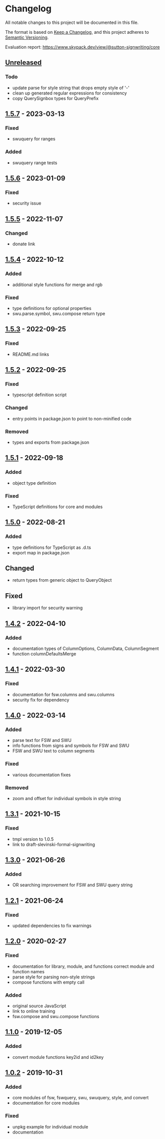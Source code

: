 # Changelog
All notable changes to this project will be documented in this file.

The format is based on [Keep a Changelog](https://keepachangelog.com/en/1.0.0/),
and this project adheres to [Semantic Versioning](https://semver.org/spec/v2.0.0.html).

Evaluation report: https://www.skypack.dev/view/@sutton-signwriting/core

## [Unreleased]
### Todo
- update parse for style string that drops empty style of '-'
- clean up generated regular expressions for consistency
- copy QuerySignbox types for QueryPrefix

## [1.5.7] - 2023-03-13
### Fixed
- swuquery for ranges

### Added
- swuquery range tests

## [1.5.6] - 2023-01-09
### Fixed
- security issue

## [1.5.5] - 2022-11-07

### Changed
- donate link

## [1.5.4] - 2022-10-12
### Added
- additional style functions for merge and rgb

### Fixed
- type definitions for optional properties
- swu.parse.symbol, swu.compose return type

## [1.5.3] - 2022-09-25
### Fixed
- README.md links

## [1.5.2] - 2022-09-25
### Fixed
- typescript definition script

### Changed
- entry points in package.json to point to non-minified code

### Removed
- types and exports from package.json

## [1.5.1] - 2022-09-18
### Added
- object type definition

### Fixed
- TypeScript definitions for core and modules

## [1.5.0] - 2022-08-21
### Added
- type definitions for TypeScript as .d.ts
- export map in package.json

## Changed
- return types from generic object to QueryObject

## Fixed
- library import for security warning

## [1.4.2] - 2022-04-10
### Added
- documentation types of ColumnOptions, ColumnData, ColumnSegment
- function columnDefaultsMerge

## [1.4.1] - 2022-03-30
### Fixed
- documentation for fsw.columns and swu.columns
- security fix for dependency

## [1.4.0] - 2022-03-14
### Added
- parse text for FSW and SWU
- info functions from signs and symbols for FSW and SWU
- FSW and SWU text to column segments

### Fixed
- various documentation fixes

### Removed
- zoom and offset for individual symbols in style string

## [1.3.1] - 2021-10-15
### Fixed
- tmpl version to 1.0.5
- link to draft-slevinski-formal-signwriting

## [1.3.0] - 2021-06-26
### Added
- OR searching improvement for FSW and SWU query string

## [1.2.1] - 2021-06-24
### Fixed
- updated dependencies to fix warnings

## [1.2.0] - 2020-02-27
### Fixed
- documentation for library, module, and functions
correct module and function names
- parse style for parsing non-style strings
- compose functions with empty call
### Added
- original source JavaScript
- link to online training
- fsw.compose and swu.compose functions

## [1.1.0] - 2019-12-05
### Added
- convert module functions key2id and id2key

## [1.0.2] - 2019-10-31
### Added
- core modules of fsw, fswquery, swu, swuquery, style, and convert
- documentation for core modules

### Fixed
- unpkg example for individual module
- documentation


[Unreleased]: https://github.com/sutton-signwriting/core/compare/v1.5.7...HEAD
[1.5.7]: https://github.com/sutton-signwriting/core/releases/tag/v1.5.7
[1.5.6]: https://github.com/sutton-signwriting/core/releases/tag/v1.5.6
[1.5.5]: https://github.com/sutton-signwriting/core/releases/tag/v1.5.5
[1.5.4]: https://github.com/sutton-signwriting/core/releases/tag/v1.5.4
[1.5.3]: https://github.com/sutton-signwriting/core/releases/tag/v1.5.3
[1.5.2]: https://github.com/sutton-signwriting/core/releases/tag/v1.5.2
[1.5.1]: https://github.com/sutton-signwriting/core/releases/tag/v1.5.1
[1.5.0]: https://github.com/sutton-signwriting/core/releases/tag/v1.5.0
[1.4.2]: https://github.com/sutton-signwriting/core/releases/tag/v1.4.2
[1.4.1]: https://github.com/sutton-signwriting/core/releases/tag/v1.4.1
[1.4.0]: https://github.com/sutton-signwriting/core/releases/tag/v1.4.0
[1.3.1]: https://github.com/sutton-signwriting/core/releases/tag/v1.3.1
[1.3.0]: https://github.com/sutton-signwriting/core/releases/tag/v1.3.0
[1.2.1]: https://github.com/sutton-signwriting/core/releases/tag/v1.2.1
[1.2.0]: https://github.com/sutton-signwriting/core/releases/tag/v1.2.0
[1.1.0]: https://github.com/sutton-signwriting/core/releases/tag/v1.1.0
[1.0.2]: https://github.com/sutton-signwriting/core/releases/tag/v1.0.2
